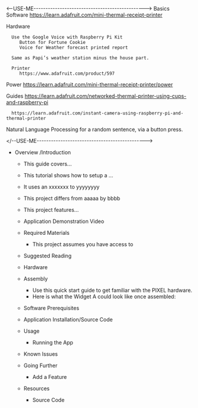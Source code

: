 ﻿
<--USE-ME----------------------------------------------->
Basics
   Software
      https://learn.adafruit.com/mini-thermal-receipt-printer


   Hardware

      Use the Google Voice with Raspberry Pi Kit
         Button for Fortune Cookie
         Voice for Weather forecast printed report

      Same as Papi’s weather station minus the house part.

      Printer
         https://www.adafruit.com/product/597


   Power
      https://learn.adafruit.com/mini-thermal-receipt-printer/power

   Guides
      https://learn.adafruit.com/networked-thermal-printer-using-cups-and-raspberry-pi

      https://learn.adafruit.com/instant-camera-using-raspberry-pi-and-thermal-printer


   Natural Language Processing for a random sentence, via a button press.



</--USE-ME---------------------------------------------->


* Overview /Introduction
   * This guide covers...
   * This tutorial shows how to setup a ...
   * It uses an xxxxxxx to yyyyyyyy
   * This project differs from aaaaa by bbbb
   * This project features...

   * Application Demonstration Video

   * Required Materials
      * This project assumes you have access to 

   * Suggested Reading

   * Hardware

   * Assembly
      * Use this quick start guide to get familiar with the PIXEL hardware.
      * Here is what the Widget A could look like once assembled:

   * Software Prerequisites

   * Application Installation/Source Code

   * Usage
      * Running the App

   * Known Issues

   * Going Further
      * Add a Feature

   * Resources
      * Source Code